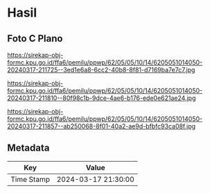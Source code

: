 # Hasil

## Foto C Plano

https://sirekap-obj-formc.kpu.go.id/ffa6/pemilu/ppwp/62/05/05/10/14/6205051014050-20240317-211725--3ed1e6a8-6cc2-40b8-8f81-d7169ba7e7c7.jpg

https://sirekap-obj-formc.kpu.go.id/ffa6/pemilu/ppwp/62/05/05/10/14/6205051014050-20240317-211810--80f98c1b-9dce-4ae6-b176-ede0e621ae24.jpg

https://sirekap-obj-formc.kpu.go.id/ffa6/pemilu/ppwp/62/05/05/10/14/6205051014050-20240317-211857--ab250068-8f01-40a2-ae9d-bfbfc93ca08f.jpg


## Metadata

| Key        | Value               |
| ---------- | ------------------- |
| Time Stamp | 2024-03-17 21:30:00 |



